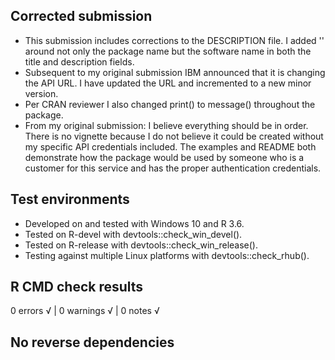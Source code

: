 ## Corrected submission

* This submission includes corrections to the DESCRIPTION file. I added '' around not only the package name but the software name in both the title and description fields.
* Subsequent to my original submission IBM announced that it is changing the API URL. I have updated the URL and incremented to a new minor version.
* Per CRAN reviewer I also changed print() to message() throughout the package.
* From my original submission: I believe everything should be in order. There is no vignette because I do not believe it could be created without my specific API credentials included. The examples and README both demonstrate how the package would be used by someone who is a customer for this service and has the proper authentication credentials.
  
## Test environments

* Developed on and tested with Windows 10 and R 3.6.
* Tested on R-devel with devtools::check_win_devel().
* Tested on R-release with devtools::check_win_release().
* Testing against multiple Linux platforms with devtools::check_rhub().

## R CMD check results

0 errors √ | 0 warnings √ | 0 notes √
  
## No reverse dependencies

